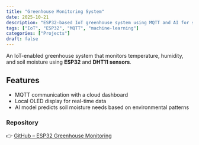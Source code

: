 ```yaml
---
title: "Greenhouse Monitoring System"
date: 2025-10-21
description: "ESP32-based IoT greenhouse system using MQTT and AI for soil moisture prediction."
tags: ["IoT", "ESP32", "MQTT", "machine-learning"]
categories: ["Projects"]
draft: false
---
```


An IoT-enabled greenhouse system that monitors temperature, humidity, and soil moisture using **ESP32** and **DHT11 sensors**.

<!--more-->

## Features

- MQTT communication with a cloud dashboard  
- Local OLED display for real-time data  
- AI model predicts soil moisture needs based on environmental patterns  

### Repository
👉 [GitHub – ESP32 Greenhouse Monitoring](https://github.com/moisesEzequiel1/esp32-invernadero)
